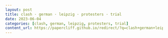 ```yaml
---
layout: post
title: clash · german · leipzig · protesters · trial
date: 2023-06-04
categories: [clash, german, leipzig, protesters, trial]
content_url: https://papercliff.github.io/redirect/?q=clash+german+leipzig+protesters+trial&tbs=cdr:1,cd_min:6/3/2023,cd_max:6/5/2023
---
```

